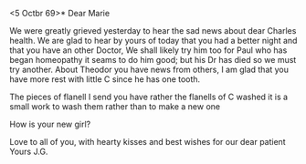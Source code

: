  <5 Octbr 69>*
Dear Marie

We were greatly grieved yesterday to hear the sad news about dear Charles health. We are glad to hear by yours of today that you had a better night and that you have an other Doctor, We shall likely try him too for Paul who has began homeopathy it seams to do him good; but his Dr has died so we must try another. About Theodor you have news from others, I am glad that you have more rest with little C since he has one tooth.

The pieces of flanell I send you have rather the flanells of C washed it is a small work to wash them rather than to make a new one

How is your new girl?

Love to all of you, with hearty kisses and best wishes for our dear patient  Yours J.G.

